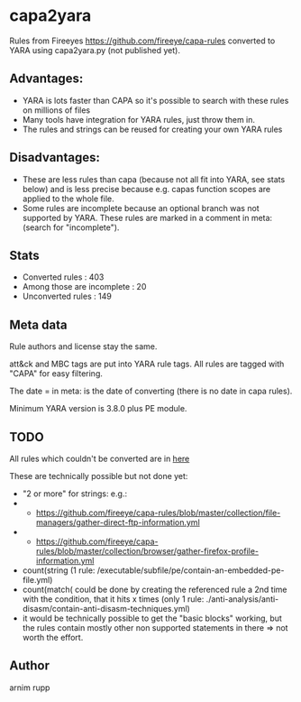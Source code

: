 # capa2yara

Rules from Fireeyes https://github.com/fireeye/capa-rules converted to YARA using capa2yara.py (not published yet).

## Advantages:
* YARA is lots faster than CAPA so it's possible to search with these rules on millions of files
* Many tools have integration for YARA rules, just throw them in. 
* The rules and strings can be reused for creating your own YARA rules

## Disadvantages:
* These are less rules than capa (because not all fit into YARA, see stats below) and is less precise because e.g. capas function scopes are applied to the whole file.
* Some rules are incomplete because an optional branch was not supported by YARA. These rules are marked in a comment in meta: (search for "incomplete").

## Stats
* Converted rules              : 403
* Among those are incomplete   : 20
* Unconverted rules            : 149

## Meta data
Rule authors and license stay the same.

att&ck and MBC tags are put into YARA rule tags. All rules are tagged with "CAPA" for easy filtering.

The date = in meta: is the date of converting (there is no date in capa rules).

Minimum YARA version is 3.8.0 plus PE module.

## TODO

All rules which couldn't be converted are in [here](./unsupported_capa_rules.yml)

These are technically possible but not done yet:
* "2 or more" for strings: e.g.:
* - https://github.com/fireeye/capa-rules/blob/master/collection/file-managers/gather-direct-ftp-information.yml 
* - https://github.com/fireeye/capa-rules/blob/master/collection/browser/gather-firefox-profile-information.yml
* count(string    (1 rule: /executable/subfile/pe/contain-an-embedded-pe-file.yml)
* count(match( could be done by creating the referenced rule a 2nd time with the condition, that it hits x times (only 1 rule: ./anti-analysis/anti-disasm/contain-anti-disasm-techniques.yml)
* it would be technically possible to get the "basic blocks" working, but the rules contain mostly other non supported statements in there => not worth the effort.



## Author
arnim rupp
